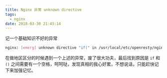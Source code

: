 ```yaml
---
title: Nginx 异常 unknown directive
tags:
  - nginx
date: 2018-03-30 21:43:14
---
```


记一个基础知识不好的异常
<!-- more --><!-- toc -->
```bash
nginx: [emerg] unknown directive "if(" in /usr/local/etc/openresty/nginx.conf:85
```
在做地区区分的时候遇到一个上述的异常，废了很大功夫，最后找到原因是 `if` 和 `()` 之间需要有一个空格，呵呵哒，发现真相的我心好累，不想说话，只能赶快记下来加强记忆。
